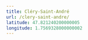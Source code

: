 ```yaml
---
title: Cléry-Saint-André
url: /clery-saint-andre/
latitude: 47.821240200000005
longitude: 1.7569328000000002
---
```

